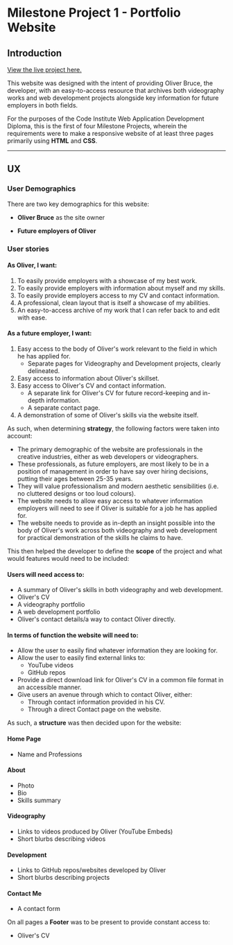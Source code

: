 # Milestone Project 1 - Portfolio Website


## Introduction

[View the live project here.](https://ollie-bruce.github.io/ms1-portfolio/)

This website was designed with the intent of providing Oliver Bruce, the developer, with an easy-to-access resource that archives both videography works and web development projects alongside key information for future employers in both fields.

For the purposes of the Code Institute Web Application Development Diploma, this is the first of four Milestone Projects, wherein the requirements were to make a responsive website of at least three pages primarily using **HTML** and **CSS**.

----

## UX

### User Demographics

There are two key demographics for this website:

* **Oliver Bruce** as the site owner

* **Future employers of Oliver**

### User stories

#### As Oliver, I want:

1. To easily provide employers with a showcase of my best work.
2. To easily provide employers with information about myself and my skills.
3. To easily provide employers access to my CV and contact information.
4. A professional, clean layout that is itself a showcase of my abilities.
5. An easy-to-access archive of my work that I can refer back to and edit with ease.

#### As a future employer, I want:

1. Easy access to the body of Oliver's work relevant to the field in which he has applied for.
   * Separate pages for Videography and Development projects, clearly delineated.
2. Easy access to information about Oliver's skillset.
3. Easy access to Oliver's CV and contact information.
   * A separate link for Oliver's CV for future record-keeping and in-depth information.
   * A separate contact page.
4. A demonstration of some of Oliver's skills via the website itself.

As such, when determining **strategy**, the following factors were taken into account:

* The primary demographic of the website are professionals in the creative industries, either as web developers or videographers.
* These professionals, as future employers, are most likely to be in a position of management in order to have say over hiring decisions, putting their ages between 25-35 years.
* They will value professionalism and modern aesthetic sensibilities (i.e. no cluttered designs or too loud colours).
* The website needs to allow easy access to whatever information employers will need to see if Oliver is suitable for a job he has applied for.
* The website needs to provide as in-depth an insight possible into the body of Oliver's work across both videography and web development for practical demonstration of the skills he claims to have.

This then helped the developer to define the **scope** of the project and what would features would need to be included:

#### Users will need access to:

* A summary of Oliver's skills in both videography and web development.
* Oliver's CV
* A videography portfolio
* A web development portfolio
* Oliver's contact details/a way to contact Oliver directly.

#### In terms of function the website will need to:

* Allow the user to easily find whatever information they are looking for.
* Allow the user to easily find external links to:
  * YouTube videos
  * GitHub repos
* Provide a direct download link for Oliver's CV in a common file format in an accessible manner.
* Give users an avenue through which to contact Oliver, either:
  * Through contact information provided in his CV.
  * Through a direct Contact page on the website.

As such, a **structure** was then decided upon for the website:

#### Home Page

* Name and Professions

#### About

* Photo
* Bio
* Skills summary

#### Videography

* Links to videos produced by Oliver (YouTube Embeds)
* Short blurbs describing videos

#### Development

* Links to GitHub repos/websites developed by Oliver
* Short blurbs describing projects

#### Contact Me

* A contact form

On all pages a **Footer** was to be present to provide constant access to:

* Oliver's CV

